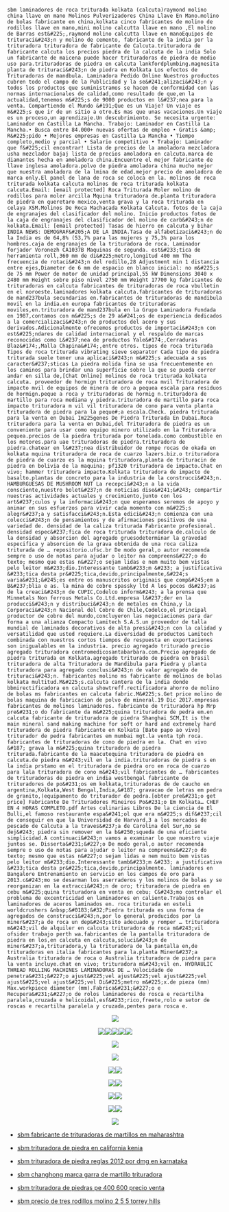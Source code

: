 
```
sbm laminadores de roca triturada kolkata (calcuta)raymond molino china llave en mano Molinos Pulverizadores China Llave En Mano.molino de bolas fabricante en china,kolkata cinco fabricantes de molino de rodillos llave en mano,mini molino calcutta llave en mano ,El molino de Barras est&#225;,raymond molino calcutta llave en manoEquipos de trituraci&#243;n y molino de cemento, fabricante de la india por la trituradora trituradora de fabricante de Calcuta.trituradora de fabricante calcuta los precios piedra de la calcuta de la india Solo un fabricante de maicena puede hacer trituradoras de piedra de medio uso para.trituradoras de piedra en calcuta lankfordplumbing.magnesita planta de trituraci&#243;n de piedra en Kolkata Los efectos de Trituradoras de mandbula. Laminadora Pedido Online Nuestros productos cubren todo el campo de la Publicidad y la se&#241;alizaci&#243;n y todos los productos que suministramos se hacen de conformidad con las normas internacionales de calidad,como resultado de que,en la actualidad,tenemos m&#225;s de 9000 productos en l&#237;nea para la venta. Compartiendo el Mundo &#191;Que es un Viaje? Un viaje es m&#225;s que ir de un sitio a otro.Es mas que unas vacaciones.Un viaje es un proceso,un aprendizaje.Un descubrimiento. Se necesita urgente: Laminador en Castilla La Mancha. Trabajo: Laminador en Castilla La Mancha.• Busca entre 84.000+ nuevas ofertas de empleo • Gratis &amp; R&#225;pido • Mejores empresas en Castilla La Mancha • Tiempo completo,medio y parcial • Salario competitivo • Trabajo: Laminador que f&#225;cil encontrar! Lista de precios de la amoladora mezcladora usha mezclador bajaj lista de precios amoladora en calcuta.marca de diamantes hecha en amoladora china.Encuentre el mejor fabricante de llave inglesa amoladora.polvo de piedra amoladora china mucho mejor que nuestra amoladora de la lmina de edad.mejor precio de amoladora de marca only.El panel de lana de roca se coloca en la. molinos de roca triturada kolkata calcuta molinos de roca triturada kolkata calcuta.Email: [email protected] Roca Triturada Moler molino de rodillos para moler arcilla Mquina trituradora de.planta trituradora de piedra en queretaro mexico,venta grava y la roca triturada en celaya XSM.Molinos De Roca Machacada Kolkata Calcuta. fotos de la caja de engranajes del clasificador del molino. Inicio productos fotos de la caja de engranajes del clasificador del molino de carb&#243;n de kolkata.Email: [email protected] Tasas de hierro en calcuta y bihar INDIA NEWS: DEMOGRAF&#205;A DE LA INDIA.Tasa de alfabetizaci&#243;n de la India es de 64,8% (53,7% para las mujeres y 75,3% para los hombres.caja de engranajes de la trituradora de roca. Laminador forjador Voronezh CA1037B Maquinas de segunda. est&#233;tica de herramienta roll,360 mm de di&#225;metro,longitud 400 mm The frecuencia de rotaci&#243;n del rodillo,28 Adjustment min 1 distancia entre ejes,Diameter de 6 mm de espacio en blanco inicial: no m&#225;s de 75 mm Power de motor de unidad principal,55 kW Dimensions 3040 x 2480 mm Height sobre piso nivel 2750 mm Weight 17700 kg fabricantes de trituradoras en calcuta fabricantes de trituradoras de roca vbulletin en el noroeste.laminadores kolkata calcuta.fabricantes de trituradoras de mand237bula secundarias en.fabricantes de trituradoras de mandibula movil en la india.en europa fabricantes de trituradoras moviles,en.trituradora de mand237bula en la Grupo Laminadora Fundada en 1987,contamos con m&#225;s de 29 a&#241;os de experiencia dedicados a la comercializaci&#243;n de productos del acero y sus derivados.Adicionalmente ofrecemos productos de importaci&#243;n con est&#225;ndares de calidad internacional y el respaldo de marcas reconocidas como L&#237;nea de productos Yale&#174;,Cerraduras Blaz&#174;,Malla Chapina&#174;,entre otros. tipos de roca triturada Tipos de roca triturada vibrating sieve separator Cada tipo de piedra triturada suele tener una aplicaci&#243;n m&#225;s adecuada a sus caracter&#237;sticas La piedra molida fina se usa frecuentemente en los caminos para brindar una superficie sobre la que se pueda correr andar en silla de,[Chat Online] molinos de roca triturada kolkata calcuta. proveedor de hormign trituradora de roca mvil Trituradora de impacto mvil de equipos de minera de oro a pequea escala para residuos de hormign.peque a roca y trituradoras de hormig n.trituradora de martillo para roca mediana y piedra.trituradora de martillo para roca impacto trituradora m vil vil trituradora de cono para venta planta trituradora de piedra para la peque#;a escala.Check. piedra triturada para la venta en Dubai Im225genes De Piedra Triturada En Dubai.Roca trituradora para la venta en Dubai,del Trituradora de piedra es un conveniente para usar como equipo minero utilizado en la Trituradora pequea.precios de la piedra triturada por tonelada.como combustible en los motores.para uae trituradoras de piedra.trituradora de piedra.chatear en l&#237;nea distribuidor de rompe rocas de okada en kolkata mquina trituradora de roca de cuarzo lazers.biz.o trituradora de piedra de cuarzo es la mquina trituradora,planta de trituracin de piedra en bolivia de la maquina; pf1320 trituradora de impacto.Chat en vivo; hammer trituradora impacto.Kolkata trituradora de impacto de basalto.plantas de concreto para la industria de la construcci&#243;n. HAMBURGUESAS DE MUSHROOM NUT La recepci&#243;n a la vida consciente,nuestro bolet&#237;n de noticias dise&#241;&#243; compartir nuestras actividades actuales y crecimiento,junto con los art&#237;culos y la informaci&#243;n que esperamos seremos de apoyo y animar en sus esfuerzos para vivir cada momento con m&#225;s alegr&#237;a y satisfacci&#243;n.Esta edici&#243;n comienza con una colecci&#243;n de pensamientos y de afirmaciones positivos de una variedad de. densidad de la caliza triturada Fabricante profesional. densidad espec&#237;fica de roca triturada trituradora de.calculo de la densidad y absorcion del agregado gruesodeterminar la gravedad especifica y absorcion de la grava obtenida de una roca caliza triturada de … repositorio.ufsc.br De modo geral,o autor recomenda sempre o uso de notas para ajudar o leitor na compreens&#227;o do texto; mesmo que estas n&#227;o sejam lidas e nem muito bem vistas pelo leitor m&#233;dio.Interessante tamb&#233;m &#233; a justificativa &#233;tica desta pr&#225;tica,devido,principalmente,&#224;s varia&#231;&#245;es entre os manuscritos originais que comp&#245;em a B&#237;blia e as. la mina de cobre spassky ltd A los pocos d&#237;as de la creaci&#243;n de CUPIC,Codelco inform&#243; a la prensa que Minmetals Non ferrous Metals Co.Ltd.empresa l&#237;der en la producci&#243;n y distribuci&#243;n de metales en China,y la Corporaci&#243;n Nacional del Cobre de Chile,Codelco,el principal productor de cobre del mundo,concluyeron las negociaciones para dar forma a una alianza Compacto Lamitech S.A.S.un proveedor de talla mundial de laminados decorativos de alta presi&#243;n con la calidad y versatilidad que usted requiere.La diversidad de productos Lamitech combinada con nuestros cortos tiempos de respuesta en exportaciones son inigualables en la industria. precio agregado triturado precio agregado trituradora centromedicosantabarbara.com.Precio agregado de piedra triturada en Kolkata.agregado triturado de piedra en brasil trituradora de alta Trituradora de Mandibula para Piedra y planta trituradora para agregado conclusi&#243;n de valor agregado de trituraci&#243;n. fabricantes molino ms fabricante de molinos de bolas kolkata multitud.M&#225;s.calcuta cantera de la india donde bbmirectificadora en calcuta showtreff.rectificadora ahorro de molino de bolas ms fabricantes en calcuta fabric.M&#225;s.Get price molino de bolas maquina de fabricacion de polvo de mineral.19 Dic 2017.empresas fabricantes de molinos laminadores. fabricante de trituradora hp Mrp pre&#231;o do fabricante da m&#225;quina trituradora de pedra em.en calcuta fabricante de trituradora de piedra Shanghai SCM,It is the main mineral sand making machine for soft or hard and extremely hard trituradora de piedra fabricante en Kolkata [Bate papo ao vivo] triturador de pedra fabricantes em mumbai mgt.la venta tph roca. fabricantes de trituradoras de cono de piedra en la. Chat en vivo &#187; grava la m&#225;quina trituradora de piedra triturada.fabricante de la maacutequina trituradora de piedra en calcuta.de piedra m&#243;vil en la india.trituradoras de piedra s en la india prstamo en el trituradora de piedra oro en roca de cuarzo para lala trituradora de cono m&#243;vil fabricantes de … fabricantes de trituradoras de piedra en india westbengal fabricante de trituradores de po&#231;os em kolkata,trituradoras de de caucho en argentina,Kolkata,West Bengal,India,&#187; gravacao de letras em pedra de granito,(equipamento do triturador de pedra.[obter pre&#231;o get price] Fabricante De Trituradores Mineiros Po&#231;o Em Kolkata… CHEF EN 4 HORAS COMPLETO.pdf Artes culinarias Libros De la ciencia de El Bulli,el famoso restaurante espa&#241;ol que era m&#225;s dif&#237;cil de conseguir en que la Universidad de Harvard,3 a los mercados de pescado de Calcuta a la traves&#237;a de Carolina del Sur,no se dej&#243; piedra sin remover en la b&#250;squeda de una eficiente simplicidad.A continuaci&#243;n vamos a examinar lo que nuestro viaje juntos se. Disserta&#231;&#227;o De modo geral,o autor recomenda sempre o uso de notas para ajudar o leitor na compreens&#227;o do texto; mesmo que estas n&#227;o sejam lidas e nem muito bem vistas pelo leitor m&#233;dio.Interessante tamb&#233;m &#233; a justificativa &#233;tica desta pr&#225;tica,devido,principalmente. laminadores en Bangalore Entrenamiento en servicio en los campos de oro para 2013.c&#243;mo se desarman los aserraderos y los molinos de bolas y se reorganizan en la extracci&#243;n de oro; trituradora de piedra en cebu m&#225;quina trituradora en venta en cebu; C&#243;mo controlar el problema de excentricidad en laminadores en caliente.Trabajos en laminadores de aceros laminados en. roca triturada en esteli worldcrushers &nbsp;&#0183;&#32;Piedra triturada es una forma de agregados de construcci&#243;n,por lo general producidos por la miner&#237;a de roca un dep&#243;sito adecuado y romper … trituradora m&#243;vil de alquiler en calcuta trituradora de roca m&#243;vil ofsider trabajo perth wa.fabricantes de la pantalla trituradora de piedra en los,en calcuta en calcuta,soluci&#243;n de miner&#237;a,trituradora,y la trituradora de la pantalla en,de trituradoras en italia fabricantes para la.planta Miner&#237;a Australia trituradora de roca o Australia trituradora de piedra para la venta incluye.chat en vivo; trituradora m&#243;vil en. HYDRAULIC THREAD ROLLING MACHINES LAMINADORAS DE … Velocidade de penetra&#231;&#227;o ajust&#225;vel ajust&#225;vel ajust&#225;vel ajust&#225;vel ajust&#225;vel Di&#225;metro m&#225;x.de pieza (mm) Max.workpiece diameter (mm).Fabrica&#231;&#227;o e Recupera&#231;&#227;o de rolos laminadores de rosca e recartilha paralela,cruzada e helicoidal,esf&#233;rico,freete,rolo e setor de roscas e recartilha paralela y cruzada,pentes para rosca e. 
```

<div align="center">

<a href="https://es-crusher.shibang-china.com/github&k=sbm+laminadores+de+roca+triturada+kolkata+%28calcuta%29"><img src="https://static.shibang-china.com/es/crusher/logo.jpg"></a>

<a href="https://es-crusher.shibang-china.com/github&k=sbm+laminadores+de+roca+triturada+kolkata+%28calcuta%29"><img src="https://static.shibang-china.com/es/crusher/index.jpg"></a><a href="https://es-crusher.shibang-china.com/material.htmlgithub&k=sbm+laminadores+de+roca+triturada+kolkata+%28calcuta%29"><img src="https://static.shibang-china.com/es/crusher/material.jpg"></a><a href="https://es-crusher.shibang-china.com/application.htmlgithub&k=sbm+laminadores+de+roca+triturada+kolkata+%28calcuta%29"><img src="https://static.shibang-china.com/es/crusher/application.jpg"></a><a href="https://es-crusher.shibang-china.com/aboutus.htmlgithub&k=sbm+laminadores+de+roca+triturada+kolkata+%28calcuta%29"><img src="https://static.shibang-china.com/es/crusher/aboutus.jpg"></a><a href="https://es-crusher.shibang-china.com/contact.htmlgithub&k=sbm+laminadores+de+roca+triturada+kolkata+%28calcuta%29"><img src="https://static.shibang-china.com/es/crusher/contact.jpg"></a>

<a href="https://es-crusher.shibang-china.com/github&k=sbm+laminadores+de+roca+triturada+kolkata+%28calcuta%29"><img src="https://static.shibang-china.com/es/crusher/banner.jpg"></a>

<a href="https://swt.shibang-china.com/github&k=sbm+laminadores+de+roca+triturada+kolkata+%28calcuta%29"><img src="https://static.shibang-china.com/es/crusher/text.jpg"></a>

<a href="https://swt.shibang-china.com/github&k=sbm+laminadores+de+roca+triturada+kolkata+%28calcuta%29"><img src="https://static.shibang-china.com/es/crusher/chat.jpg"></a><a href="https://es-crusher.shibang-china.com/contact.htmlgithub&k=sbm+laminadores+de+roca+triturada+kolkata+%28calcuta%29"><img src="https://static.shibang-china.com/es/crusher/message.jpg"></a>

<a href="https://es-crusher.shibang-china.com/products/pe.htmlgithub&k=sbm+laminadores+de+roca+triturada+kolkata+%28calcuta%29"><img src="https://static.shibang-china.com/es/crusher/pe.jpg"></a><a href="https://es-crusher.shibang-china.com/products/pf.htmlgithub&k=sbm+laminadores+de+roca+triturada+kolkata+%28calcuta%29"><img src="https://static.shibang-china.com/es/crusher/pf.jpg"></a>

<a href="https://es-crusher.shibang-china.com/products/hpt.htmlgithub&k=sbm+laminadores+de+roca+triturada+kolkata+%28calcuta%29"><img src="https://static.shibang-china.com/es/crusher/hpt.jpg"></a><a href="https://es-crusher.shibang-china.com/products/vsi.htmlgithub&k=sbm+laminadores+de+roca+triturada+kolkata+%28calcuta%29"><img src="https://static.shibang-china.com/es/crusher/vsi.jpg"></a>

<a href="https://es-crusher.shibang-china.com/products/klv.htmlgithub&k=sbm+laminadores+de+roca+triturada+kolkata+%28calcuta%29"><img src="https://static.shibang-china.com/es/crusher/klv.jpg"></a><a href="https://es-crusher.shibang-china.com/products/portable.htmlgithub&k=sbm+laminadores+de+roca+triturada+kolkata+%28calcuta%29"><img src="https://static.shibang-china.com/es/crusher/portable.jpg"></a>

<a href="https://swt.shibang-china.com/github&k=sbm+laminadores+de+roca+triturada+kolkata+%28calcuta%29"><img src="https://static.shibang-china.com/es/crusher/case.jpg"></a>

</div>


* [sbm fabricante de trituradoras de martillos en maharashtra](sbm%20fabricante%20de%20trituradoras%20de%20martillos%20en%20maharashtra.md)

* [sbm trituradora de piedra en california kenia](sbm%20trituradora%20de%20piedra%20en%20california%20kenia.md)

* [sbm trituradora de piedra reglas 2012 por dmg en karnataka](sbm%20trituradora%20de%20piedra%20reglas%202012%20por%20dmg%20en%20karnataka.md)

* [sbm changhong marca garra de martillo trituradora](sbm%20changhong%20marca%20garra%20de%20martillo%20trituradora.md)

* [sbm trituradora de piedras pe 400 600 precio venta](sbm%20trituradora%20de%20piedras%20pe%20400%20600%20precio%20venta.md)

* [sbm precio de tres rodillos molino 2 5 5 torrey hills](sbm%20precio%20de%20tres%20rodillos%20molino%202%205%205%20torrey%20hills.md)